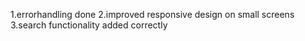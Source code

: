 1.errorhandling done
2.improved responsive design on small screens
3.search functionality added correctly
